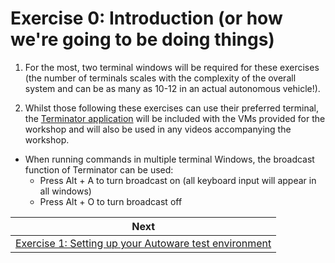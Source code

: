 # Exercise 0: Introduction (or how we're going to be doing things)

1. For the most, two terminal windows will be required for these exercises (the number of terminals scales with the complexity of the overall system and can be as many as 10-12 in an actual autonomous vehicle!). 

2. Whilst those following these exercises can use their preferred terminal, the [Terminator application](https://gnometerminator.blogspot.com/p/introduction.html) will be included with the VMs provided for the workshop and will also be used in any videos accompanying the workshop.

- When running commands in multiple terminal Windows, the broadcast function of Terminator can be used:
    - Press Alt + A to turn broadcast on (all keyboard input will appear in all windows)
    - Press Alt + O to turn broadcast off

| Next |
| ---- |
| [Exercise 1: Setting up your Autoware test environment](exercise1.md) |

